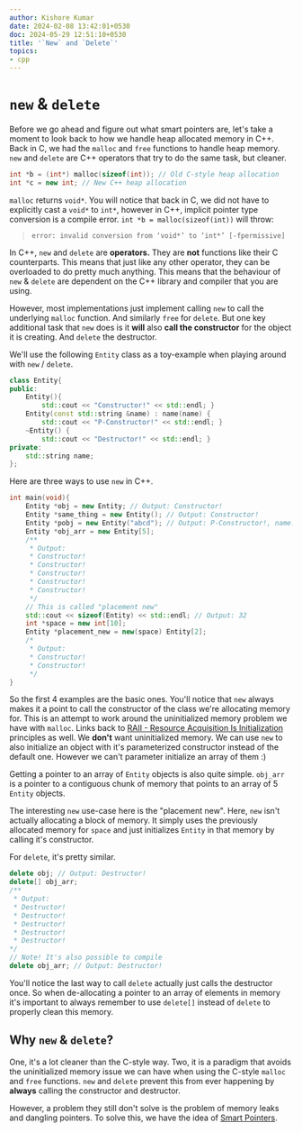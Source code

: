 ```yaml
---
author: Kishore Kumar
date: 2024-02-08 13:42:01+0530
doc: 2024-05-29 12:51:10+0530
title: '`New` and `Delete`'
topics:
- cpp
---
```

# `new` & `delete`

Before we go ahead and figure out what smart pointers are, let's take a moment to look back to how we handle heap allocated memory in C++. Back in C, we had the `malloc` and `free` functions to handle heap memory. `new` and `delete` are C++ operators that try to do the same task, but cleaner. 

```cpp
int *b = (int*) malloc(sizeof(int)); // Old C-style heap allocation
int *c = new int; // New C++ heap allocation
```

`malloc` returns `void*`. You will notice that back in C, we did not have to explicitly cast a `void*` to `int*`, however in C++, implicit pointer type conversion is a compile error. `int *b = malloc(sizeof(int))` will throw:
> `error: invalid conversion from ‘void*’ to ‘int*’ [-fpermissive]`

In C++, `new` and `delete` are **operators.** They are **not** functions like their C counterparts. This means that just like any other operator, they can be overloaded to do pretty much anything. This means that the behaviour of `new` & `delete` are dependent on the C++ library and compiler that you are using. 

However, most implementations just implement calling `new` to call the underlying `malloc` function. And similarly `free` for `delete`. But one key additional task that `new` does is it **will** also **call the constructor** for the object it is creating. And `delete` the destructor.

We'll use the following `Entity` class as a toy-example when playing around with `new` / `delete`.

```cpp
class Entity{
public:
	Entity(){
 		std::cout << "Constructor!" << std::endl; }
	Entity(const std::string &name) : name(name) {
		std::cout << "P-Constructor!" << std::endl; }
	~Entity() {
 		std::cout << "Destructor!" << std::endl; }
private:
	std::string name;
};
```

Here are three ways to use `new` in C++.

```cpp
int main(void){
	Entity *obj = new Entity; // Output: Constructor!
	Entity *same_thing = new Entity(); // Output: Constructor!
	Entity *pobj = new Entity("abcd"); // Output: P-Constructor!, name: abcd
	Entity *obj_arr = new Entity[5];
	/**
	 * Output:
	 * Constructor!
	 * Constructor!
	 * Constructor!
	 * Constructor!
	 * Constructor!
	 */
	// This is called "placement new"
	std::cout << sizeof(Entity) << std::endl; // Output: 32
	int *space = new int[10];
	Entity *placement_new = new(space) Entity[2];
	/*
	 * Output:
	 * Constructor!
	 * Constructor!
	 */
}
```
 
So the first 4 examples are the basic ones. You'll notice that `new` always makes it a point to call the constructor of the class we're allocating memory for. This is an attempt to work around the uninitialized memory problem we have with `malloc`. Links back to [RAII - Resource Acquisition Is Initialization](/blog/raii-resource-acquisition-is-initialization) principles as well. We **don't** want uninitialized memory. We can use `new` to also initialize an object with it's parameterized constructor instead of the default one. However we can't parameter initialize an array of them :) 

Getting a pointer to an array of `Entity` objects is also quite simple. `obj_arr` is a pointer to a contiguous chunk of memory that points to an array of 5 `Entity` objects.

The interesting `new` use-case here is the "placement new". Here, `new` isn't actually allocating a block of memory. It simply uses the previously allocated memory for `space` and just initializes `Entity` in that memory by calling it's constructor. 

For `delete`, it's pretty similar. 

```cpp
delete obj; // Output: Destructor!
delete[] obj_arr;
/**
 * Output:
 * Destructor!
 * Destructor!
 * Destructor!
 * Destructor!
 * Destructor!
*/
// Note! It's also possible to compile
delete obj_arr; // Output: Destructor!
```

You'll notice the last way to call `delete` actually just calls the destructor once. So when de-allocating a pointer to an array of elements in memory it's important to always remember to use `delete[]` instead of `delete` to properly clean this memory. 

## Why `new` & `delete`?

One, it's a lot cleaner than the C-style way. Two, it is a paradigm that avoids the uninitialized memory issue we can have when using the C-style `malloc` and `free` functions. `new` and `delete` prevent this from ever happening by **always** calling the constructor and destructor. 

However, a problem they still don't solve is the problem of memory leaks and dangling pointers. To solve this, we have the idea of [Smart Pointers](/blog/smart-pointers).
